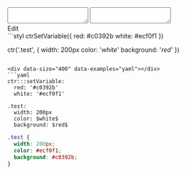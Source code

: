 <!-- gen:false -->

<div data-size="400" class="code-cont" data-example="ctrsetvariable">
    <div class="code">
        <div class="code-wrap">
            <textarea id="stylus"></textarea>
            <textarea id="css"></textarea>
            <div class="edit-code">
                <span>Edit</span>
            </div>
        </div>
    </div>
</div>


<div data-size="400" data-examples="stylus"></div>
```styl
ctrSetVariable({
  red: #c0392b
  white: #ecf0f1
})

ctr('.test', {
  width: 200px
  color: '$white$'
  background: '$red$'
})
```

<div data-size="400" data-examples="yaml"></div>
```yaml
ctr:::setVariable:
  red: '#c0392b'
  white: '#ecf0f1'

.test:
  width: 200px
  color: $white$
  background: $red$
```

```css
.test {
  width: 200px;
  color: #ecf0f1;
  background: #c0392b;
}
```
<div class="cf"></div>
